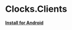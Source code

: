 # Clocks.Clients

**[Install for Android](https://install.appcenter.ms/users/AlexeyBuryanov/apps/Clocks.Clients.Android)**
